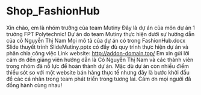 # Shop_FashionHub
Xin chào, em là nhóm trưởng của team Mutiny
Đây là dự án của môn dự án 1 trường FPT Polytechnic!
Dự án do team Mutiny thực hiện dưới sự hướng dẫn của cô Nguyễn Thị Nam
Mọi mô tả của dự án có trong FashionHub.docx
Slide thuyết trình SlideMutiny.pptx có đầy đủ quy trình thực hiện dự án và phân chia công việc
Link website: http://addon-domain.top/
Em xin gửi lời cám ơn đến giảng viên hướng dẫn là Cô Nguyễn Thị Nam và các thành viên trong nhóm đã nỗ lực để hoàn thành dự án.
Mặc dù dự án còn nhiều điểm thiếu sót so với một website bán hàng thực tế nhưng đây là bước khởi đầu để các cá nhân trong team phát triển trong tương lai.
Cám ơn mọi người đã đồng hành cùng nhau!





